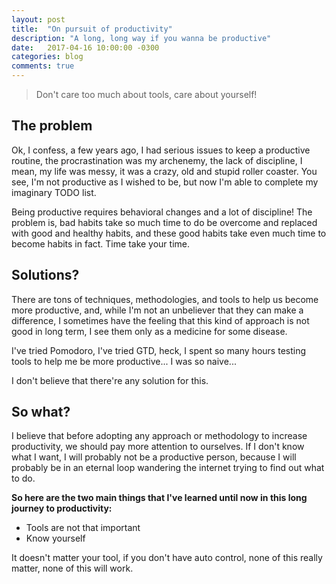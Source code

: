 ```yaml
---
layout: post
title:  "On pursuit of productivity"
description: "A long, long way if you wanna be productive"
date:   2017-04-16 10:00:00 -0300
categories: blog
comments: true
---
```


> Don't care too much about tools, care about yourself!

## The problem

Ok, I confess, a few years ago, I had serious issues to keep a productive routine, the procrastination was my archenemy, the lack of discipline, I mean, my life was messy, it was a crazy, old and stupid roller coaster. You see, I'm not productive as I wished to be, but now I'm able to complete my imaginary TODO list.

Being productive requires behavioral changes and a lot of discipline! The problem is, bad habits take so much time to do be overcome and replaced with good and healthy habits, and these good habits take even much time to become habits in fact. Time take your time.

## Solutions?

There are tons of techniques, methodologies, and tools to help us become more productive, and, while I'm not an unbeliever that they can make a difference, I sometimes have the feeling that this kind of approach is not good in long term, I see them only as a medicine for some disease.

I've tried Pomodoro, I've tried GTD, heck, I spent so many hours testing tools to help me be more productive... I was so naive...

I don't believe that there're any solution for this.

## So what?

I believe that before adopting any approach or methodology to increase productivity, we should pay more attention to ourselves. If I don't know what I want, I will probably not be a productive person, because I will probably be in an eternal loop wandering the internet trying to find out what to do.

**So here are the two main things that I've learned until now in this long journey to productivity:**

* Tools are not that important
* Know yourself

It doesn't matter your tool, if you don't have auto control, none of this really matter, none of this will work.
